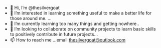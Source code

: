 - 👋 Hi, I’m @thesilvergoat
- 👀 I’m interested in learning something useful to make a better  life for those around me. ...
- 🌱 I’m currently learning too many things and getting nowhere..
- 💞️ I’m looking to collaborate on community projects to learn basic skills to positively contribute in future projects...
- 📫 How to reach me ...email thesilvergoat@outlook.com

<!---
thesilveegoat/thesilveegoat is a ✨ special ✨ repository because its `README.md` (this file) appears on your GitHub profile.
You can click the Preview link to take a look at your changes.
--->
